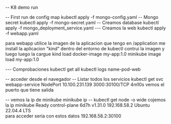-- K8 demo run

-- First run de config map
kubectl apply -f mongo-config.yaml
-- Mongo secret
kubectl apply -f mongo-secret.yaml
-- Creamos database
kubectl apply -f mongo_deployment_service.yaml 
--- Creamos la web
kubectl apply -f webapp.yaml 

para webapp utilice la imagen de la aplicacion que tengo en /application
me install la aplicacion "kind"
dentro del entorno de kubectl contrui la imagen y luego
luego la cargue
kind load docker-image my-app:1.0
minikube image load my-app:1.0

--- Comprobaciones
kubectl get all
kubectl logs name-pod-web

-- acceder desde el navegador
-- Listar todos los servicios
kubectl get svc
webapp-service   NodePort    10.100.231.139   <none>        3000:30100/TCP   4m10s
vemos el puerto que tiene salida

-- vemos la ip de minikube
minikube ip
-- kubectl get node -o wide
cojemos la ip
minikube   Ready    control-plane   6d7h   v1.31.0   192.168.58.2   <none>        Ubuntu 22.04.4 LTS   
para acceder seria con estos datos
192.168.58.2:30100




